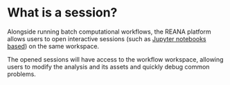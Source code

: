 # What is a session?

Alongside running batch computational workflows, the REANA platform allows users to open interactive sessions (such as [Jupyter notebooks based](../opening-sessions#jupyter-notebooks-based-sessions)) on the same workspace.

The opened sessions will have access to the workflow workspace, allowing users to modify the analysis and its assets and quickly debug common problems.
